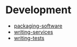 Development
===========

* [packaging-software](packaging-software/index.md)
* [writing-services](writing-services/index)
* [writing-tests](writing-tests/index)
